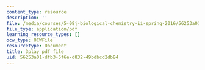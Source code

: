 ```yaml
---
content_type: resource
description: ''
file: /media/courses/5-08j-biological-chemistry-ii-spring-2016/56253a01dfb35f6ed83249bdbcd2db84_CCbvqDuPr_I.pdf
file_type: application/pdf
learning_resource_types: []
ocw_type: OCWFile
resourcetype: Document
title: 3play pdf file
uid: 56253a01-dfb3-5f6e-d832-49bdbcd2db84
---
```

